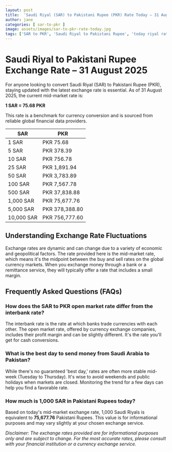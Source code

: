 ```yaml
---
layout: post
title:  'Saudi Riyal (SAR) to Pakistani Rupee (PKR) Rate Today – 31 August 2025'
author: jane
categories: [ sar-to-pkr ]
image: assets/images/sar-to-pkr-rate-today.jpg
tags: ['SAR to PKR', 'Saudi Riyal to Pakistani Rupee', 'today riyal rate in pakistan', 'saudi riyal rate', 'open market riyal rate']
---
```


# Saudi Riyal to Pakistani Rupee Exchange Rate – 31 August 2025

For anyone looking to convert Saudi Riyal (SAR) to Pakistani Rupee (PKR), staying updated with the latest exchange rate is essential. As of 31 August 2025, the current mid-market rate is:

**1 SAR = 75.68 PKR**

This rate is a benchmark for currency conversion and is sourced from reliable global financial data providers.

| SAR | PKR |
| --- | --- |
| 1 SAR | PKR 75.68 |
| 5 SAR | PKR 378.39 |
| 10 SAR | PKR 756.78 |
| 25 SAR | PKR 1,891.94 |
| 50 SAR | PKR 3,783.89 |
| 100 SAR | PKR 7,567.78 |
| 500 SAR | PKR 37,838.88 |
| 1,000 SAR | PKR 75,677.76 |
| 5,000 SAR | PKR 378,388.80 |
| 10,000 SAR | PKR 756,777.60 |


## Understanding Exchange Rate Fluctuations

Exchange rates are dynamic and can change due to a variety of economic and geopolitical factors. The rate provided here is the mid-market rate, which means it's the midpoint between the buy and sell rates on the global currency markets. When you exchange money through a bank or a remittance service, they will typically offer a rate that includes a small margin.

## Frequently Asked Questions (FAQs)

### How does the SAR to PKR open market rate differ from the interbank rate?

The interbank rate is the rate at which banks trade currencies with each other. The open market rate, offered by currency exchange companies, includes their profit margin and can be slightly different. It's the rate you'll get for cash conversions.

### What is the best day to send money from Saudi Arabia to Pakistan?

While there's no guaranteed 'best day,' rates are often more stable mid-week (Tuesday to Thursday). It's wise to avoid weekends and public holidays when markets are closed. Monitoring the trend for a few days can help you find a favorable rate.

### How much is 1,000 SAR in Pakistani Rupees today?

Based on today's mid-market exchange rate, 1,000 Saudi Riyals is equivalent to **75,677.76** Pakistani Rupees. This value is for informational purposes and may vary slightly at your chosen exchange service.



*Disclaimer: The exchange rates provided are for informational purposes only and are subject to change. For the most accurate rates, please consult with your financial institution or a currency exchange service.*
